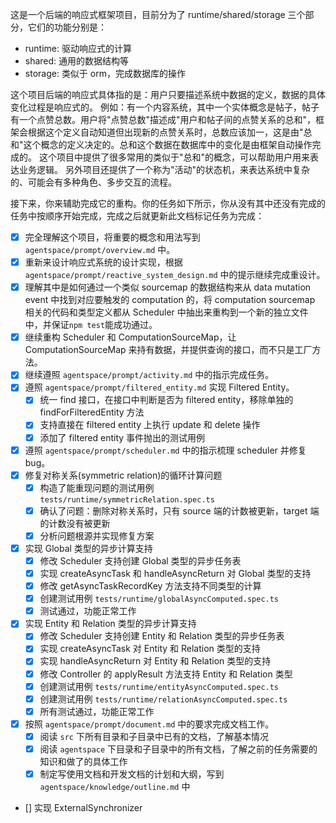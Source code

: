 这是一个后端的响应式框架项目，目前分为了 runtime/shared/storage 三个部分，它们的功能分别是：
- runtime: 驱动响应式的计算
- shared: 通用的数据结构等
- storage: 类似于 orm，完成数据库的操作

这个项目后端的响应式具体指的是：用户只要描述系统中数据的定义，数据的具体变化过程是响应式的。
例如：有一个内容系统，其中一个实体概念是帖子，帖子有一个点赞总数。用户将"点赞总数"描述成"用户和帖子间的点赞关系的总和"，框架会根据这个定义自动知道但出现新的点赞关系时，总数应该加一，这是由"总和"这个概念的定义决定的。总和这个数据在数据库中的变化是由框架自动操作完成的。
这个项目中提供了很多常用的类似于"总和"的概念，可以帮助用户用来表达业务逻辑。
另外项目还提供了一个称为"活动"的状态机，来表达系统中复杂的、可能会有多种角色、多步交互的流程。

接下来，你来辅助完成它的重构。你的任务如下所示，你从没有其中还没有完成的任务中按顺序开始完成，完成之后就更新此文档标记任务为完成：
- [x] 完全理解这个项目，将重要的概念和用法写到 `agentspace/prompt/overview.md` 中。
- [x] 重新来设计响应式系统的设计实现，根据 `agentspace/prompt/reactive_system_design.md` 中的提示继续完成重设计。
- [x] 理解其中是如何通过一个类似 sourcemap 的数据结构来从 data mutation event 中找到对应要触发的 computation 的，将 computation sourcemap 相关的代码和类型定义都从 Scheduler 中抽出来重构到一个新的独立文件中，并保证`npm test`能成功通过。
- [x] 继续重构 Scheduler 和 ComputationSourceMap，让 ComputationSourceMap 来持有数据，并提供查询的接口，而不只是工厂方法。
- [x] 继续遵照 `agentspace/prompt/activity.md` 中的指示完成任务。
- [x] 遵照 `agentspace/prompt/filtered_entity.md` 实现 Filtered Entity。
  - [x] 统一 find 接口，在接口中判断是否为 filtered entity，移除单独的 findForFilteredEntity 方法
  - [x] 支持直接在 filtered entity 上执行 update 和 delete 操作
  - [x] 添加了 filtered entity 事件抛出的测试用例
- [x] 遵照 `agentspace/prompt/scheduler.md` 中的指示梳理 scheduler 并修复 bug。
- [x] 修复对称关系(symmetric relation)的循环计算问题
  - [x] 构造了能重现问题的测试用例 `tests/runtime/symmetricRelation.spec.ts`
  - [x] 确认了问题：删除对称关系时，只有 source 端的计数被更新，target 端的计数没有被更新
  - [x] 分析问题根源并实现修复方案
- [x] 实现 Global 类型的异步计算支持
  - [x] 修改 Scheduler 支持创建 Global 类型的异步任务表
  - [x] 实现 createAsyncTask 和 handleAsyncReturn 对 Global 类型的支持
  - [x] 修改 getAsyncTaskRecordKey 方法支持不同类型的计算
  - [x] 创建测试用例 `tests/runtime/globalAsyncComputed.spec.ts`
  - [x] 测试通过，功能正常工作
- [x] 实现 Entity 和 Relation 类型的异步计算支持
  - [x] 修改 Scheduler 支持创建 Entity 和 Relation 类型的异步任务表
  - [x] 实现 createAsyncTask 对 Entity 和 Relation 类型的支持
  - [x] 实现 handleAsyncReturn 对 Entity 和 Relation 类型的支持
  - [x] 修改 Controller 的 applyResult 方法支持 Entity 和 Relation 类型
  - [x] 创建测试用例 `tests/runtime/entityAsyncComputed.spec.ts`
  - [x] 创建测试用例 `tests/runtime/relationAsyncComputed.spec.ts`
  - [x] 所有测试通过，功能正常工作
- [x] 按照 `agentspace/prompt/document.md` 中的要求完成文档工作。
  - [x] 阅读 `src` 下所有目录和子目录中已有的文档，了解基本情况
  - [x] 阅读 `agentspace` 下目录和子目录中的所有文档，了解之前的任务需要的知识和做了的具体工作
  - [x] 制定写使用文档和开发文档的计划和大纲，写到 `agentspace/knowledge/outline.md` 中
- [] 实现 ExternalSynchronizer